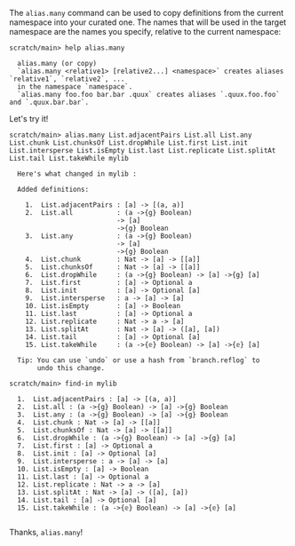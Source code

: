 The `alias.many` command can be used to copy definitions from the current namespace into your curated one.
The names that will be used in the target namespace are the names you specify, relative to the current namespace:

    scratch/main> help alias.many
    
      alias.many (or copy)
      `alias.many <relative1> [relative2...] <namespace>` creates aliases `relative1`, `relative2`, ...
      in the namespace `namespace`.
      `alias.many foo.foo bar.bar .quux` creates aliases `.quux.foo.foo` and `.quux.bar.bar`.

Let's try it\!

``` ucm
scratch/main> alias.many List.adjacentPairs List.all List.any List.chunk List.chunksOf List.dropWhile List.first List.init List.intersperse List.isEmpty List.last List.replicate List.splitAt List.tail List.takeWhile mylib

  Here's what changed in mylib :
  
  Added definitions:
  
    1.  List.adjacentPairs : [a] -> [(a, a)]
    2.  List.all           : (a ->{g} Boolean)
                           -> [a]
                           ->{g} Boolean
    3.  List.any           : (a ->{g} Boolean)
                           -> [a]
                           ->{g} Boolean
    4.  List.chunk         : Nat -> [a] -> [[a]]
    5.  List.chunksOf      : Nat -> [a] -> [[a]]
    6.  List.dropWhile     : (a ->{g} Boolean) -> [a] ->{g} [a]
    7.  List.first         : [a] -> Optional a
    8.  List.init          : [a] -> Optional [a]
    9.  List.intersperse   : a -> [a] -> [a]
    10. List.isEmpty       : [a] -> Boolean
    11. List.last          : [a] -> Optional a
    12. List.replicate     : Nat -> a -> [a]
    13. List.splitAt       : Nat -> [a] -> ([a], [a])
    14. List.tail          : [a] -> Optional [a]
    15. List.takeWhile     : (a ->{𝕖} Boolean) -> [a] ->{𝕖} [a]
  
  Tip: You can use `undo` or use a hash from `branch.reflog` to
       undo this change.

scratch/main> find-in mylib

  1.  List.adjacentPairs : [a] -> [(a, a)]
  2.  List.all : (a ->{g} Boolean) -> [a] ->{g} Boolean
  3.  List.any : (a ->{g} Boolean) -> [a] ->{g} Boolean
  4.  List.chunk : Nat -> [a] -> [[a]]
  5.  List.chunksOf : Nat -> [a] -> [[a]]
  6.  List.dropWhile : (a ->{g} Boolean) -> [a] ->{g} [a]
  7.  List.first : [a] -> Optional a
  8.  List.init : [a] -> Optional [a]
  9.  List.intersperse : a -> [a] -> [a]
  10. List.isEmpty : [a] -> Boolean
  11. List.last : [a] -> Optional a
  12. List.replicate : Nat -> a -> [a]
  13. List.splitAt : Nat -> [a] -> ([a], [a])
  14. List.tail : [a] -> Optional [a]
  15. List.takeWhile : (a ->{𝕖} Boolean) -> [a] ->{𝕖} [a]
  

```
Thanks, `alias.many`\!

